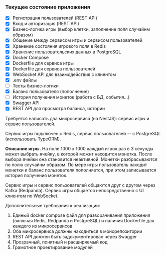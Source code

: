 ### Текущее состояние приложения

- [x] Регистрация пользователей (REST API)
- [x] Вход и авторизация (REST API)
- [x] Бизнес-логика игры (выбор клетки, заполнение поля случайнм образом)
- [x] Общение между сервисом игры и сервисом пользователей
- [x] Хранение состояния игрового поля в Redis
- [x] Хранение пользовательских данных в PostgreSQL
- [x] Docker Compose
- [x] Dockerfile для сервиса игры
- [x] Dockerfile для сервиса пользователей
- [x] WebSocket API для взаимодействия с клиентом
- [x] .env файлы
- [ ] Тесты бизнес-логики
- [x] Баланс пользователя (пополнение)
- [ ] История получения монеток (работа с БД, события...)
- [x] Swagger API
- [x] REST API для просмотра баланса, истории

Требуется написать два микросервиса (на NestJS): сервис игры и сервис пользователей.

Сервис игры подключен с Redis, сервис пользователей -- с PostgreSQL (использовать TypeORM).

**Описание игры.** На поле 1000 x 1000 каждый игрок раз в 3 секунды может выбрать ячейку, в которой можнт находится монетка. После выбора ячейки она становится неактивной. Монетки разбрасываются по полю случайнм образом. По мере игры пользователь находит монетки и баланс пользователя пополняется, при этом записывается история получения монеток.

Сервис игры и сервис пользователей общаются друг с другом через Kafka (Redpanda). Сервис игры общается непосредственно с UI клиентом по WebSocket.

Дополнительные требования к реализации:

1. Единый docker compose файл для разворачивания приложения (включая Redis, Redpanda и PostgreSQL) и наличия Dockerfile для каждого из микросервисов
2. Оба микросервиса должны находиться в монорепозитории
3. REST API должен быть задокументирован через Swagger
4. Прозрачный, понятный и расширяемый код
5. Грамотное проектирование модулей
